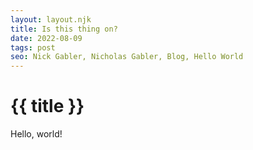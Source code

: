 ```yaml
---
layout: layout.njk
title: Is this thing on?
date: 2022-08-09
tags: post
seo: Nick Gabler, Nicholas Gabler, Blog, Hello World
---
```

# {{ title }}
Hello, world!
